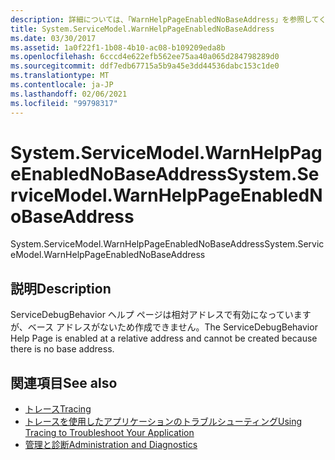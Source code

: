 ```yaml
---
description: 詳細については、「WarnHelpPageEnabledNoBaseAddress」を参照してください。
title: System.ServiceModel.WarnHelpPageEnabledNoBaseAddress
ms.date: 03/30/2017
ms.assetid: 1a0f22f1-1b08-4b10-ac08-b109209eda8b
ms.openlocfilehash: 6cccd4e622efb562ee75aa40a065d284798289d0
ms.sourcegitcommit: ddf7edb67715a5b9a45e3dd44536dabc153c1de0
ms.translationtype: MT
ms.contentlocale: ja-JP
ms.lasthandoff: 02/06/2021
ms.locfileid: "99798317"
---
```

# <a name="systemservicemodelwarnhelppageenablednobaseaddress"></a><span data-ttu-id="8e92b-103">System.ServiceModel.WarnHelpPageEnabledNoBaseAddress</span><span class="sxs-lookup"><span data-stu-id="8e92b-103">System.ServiceModel.WarnHelpPageEnabledNoBaseAddress</span></span>

<span data-ttu-id="8e92b-104">System.ServiceModel.WarnHelpPageEnabledNoBaseAddress</span><span class="sxs-lookup"><span data-stu-id="8e92b-104">System.ServiceModel.WarnHelpPageEnabledNoBaseAddress</span></span>  
  
## <a name="description"></a><span data-ttu-id="8e92b-105">説明</span><span class="sxs-lookup"><span data-stu-id="8e92b-105">Description</span></span>  

 <span data-ttu-id="8e92b-106">ServiceDebugBehavior ヘルプ ページは相対アドレスで有効になっていますが、ベース アドレスがないため作成できません。</span><span class="sxs-lookup"><span data-stu-id="8e92b-106">The ServiceDebugBehavior Help Page is enabled at a relative address and cannot be created because there is no base address.</span></span>  
  
## <a name="see-also"></a><span data-ttu-id="8e92b-107">関連項目</span><span class="sxs-lookup"><span data-stu-id="8e92b-107">See also</span></span>

- [<span data-ttu-id="8e92b-108">トレース</span><span class="sxs-lookup"><span data-stu-id="8e92b-108">Tracing</span></span>](index.md)
- [<span data-ttu-id="8e92b-109">トレースを使用したアプリケーションのトラブルシューティング</span><span class="sxs-lookup"><span data-stu-id="8e92b-109">Using Tracing to Troubleshoot Your Application</span></span>](using-tracing-to-troubleshoot-your-application.md)
- [<span data-ttu-id="8e92b-110">管理と診断</span><span class="sxs-lookup"><span data-stu-id="8e92b-110">Administration and Diagnostics</span></span>](../index.md)
